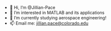 - 👋 Hi, I’m @Jillian-Pace
- 👀 I’m interested in MATLAB and its applications
- 🌱 I’m currently studying aerospace engineering!
- 📫 Email me: jillian.pace@colorado.edu

<!---
Jillian-Pace/Jillian-Pace is a ✨ special ✨ repository because its `README.md` (this file) appears on your GitHub profile.
You can click the Preview link to take a look at your changes.
--->
